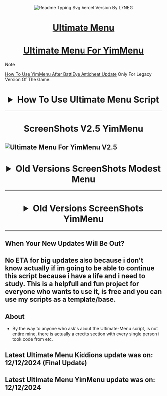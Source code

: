 <div align="center">
  <img src="https://readme-typing-svg.vercel.app/?lines=Ultimate+Menu+Script;Most+Useful+Script&font=Fira%20Code&size=31&center=true&width=380&height=50&duration=4000&pause=1000" alt="Readme Typing Svg Vercel Version By L7NEG"></a>
</div>

<div align="center">
  <h1><a href="https://www.unknowncheats.me/forum/grand-theft-auto-v/565688-ultimate-menu-script.html">Ultimate Menu</a></h1>
</div>

<div align="center">
  <h1><a href="https://www.unknowncheats.me/forum/grand-theft-auto-v/597103-ultimate-menu-yimmenu.html">Ultimate Menu For YimMenu</a></h1>
</div>

> [!NOTE]  
> [How To Use YimMenu After BattlEye Anticheat Update](https://forums.l7neg.uk.to/threads/how-to-use-yimmenu-after-battleye-anticheat-update.16/) Only For Legacy Version Of The Game.

<div align="center"> <h1> <details>
  <summary>How To Use Ultimate Menu Script</summary>

- YimMenu just Paste The Script in Scripts Folder Then Click On Reload Scripts And Then It Will Show Up , For Newbies Its In Settings > Lua > Open Folder.

</details> </h1> </div>

--------------------------------------------------------------------------------------------------
<div align="center">
  <h1>ScreenShots V2.5 YimMenu</h1>
</div>

![Ultimate Menu For YimMenu V2.5](https://ultimatemenu.github.io/ScreenShots/YimMenu/9.png)
--------------------------------------------------------------------------------------------------
<div align="center"> <h1> <details>
  <summary>Old Versions ScreenShots Modest Menu</summary>

![Ultimate Menu V2.4 Final Update](https://ultimatemenu.github.io/ScreenShots/ModestMenu/100.jpg)
![Ultimate Menu V2.4 Final Update](https://ultimatemenu.github.io/ScreenShots/ModestMenu/101.png)
![Ultimate Menu V2.4 Final Update](https://ultimatemenu.github.io/ScreenShots/ModestMenu/102.jpg)
![Ultimate Menu V2.4 Final Update](https://ultimatemenu.github.io/ScreenShots/ModestMenu/103.jpg)
![Old Versions ScreenShots](https://ultimatemenu.github.io/ScreenShots/ModestMenu/110.png)
![Old Versions ScreenShots](https://ultimatemenu.github.io/ScreenShots/ModestMenu/111.png)
![Old Versions ScreenShots](https://ultimatemenu.github.io/ScreenShots/ModestMenu/109.png)
![Old Versions ScreenShots](https://ultimatemenu.github.io/ScreenShots/ModestMenu/30.png)
![Old Versions ScreenShots](https://ultimatemenu.github.io/ScreenShots/ModestMenu/29.png)
![Old Versions ScreenShots](https://ultimatemenu.github.io/ScreenShots/ModestMenu/25.png)
![Old Versions ScreenShots](https://ultimatemenu.github.io/ScreenShots/ModestMenu/28.png)
![Old Versions ScreenShots](https://ultimatemenu.github.io/ScreenShots/ModestMenu/27.png)
![Old Versions ScreenShots](https://ultimatemenu.github.io/ScreenShots/ModestMenu/25.png)
![Old Versions ScreenShots](https://i.imgur.com/M54nsX6.png)
![Old Versions ScreenShots](https://i.imgur.com/qszJJNK.png)
![Old Versions ScreenShots](https://i.imgur.com/A5951n9.png)
![Old Versions ScreenShots](https://i.imgur.com/Q04ceX5.png)
![Old Versions ScreenShots](https://i.imgur.com/J3vquqW.png)
![Old Versions ScreenShots](https://i.imgur.com/OKD4ruV.png)
![Old Versions ScreenShots](https://i.imgur.com/MmRIRzW.png)
![Old Versions ScreenShots](https://i.imgur.com/tuVD0wg.png)
![Old Versions ScreenShots](https://i.imgur.com/b2erLqZ.png)
![Old Versions ScreenShots](https://i.imgur.com/C1nhfs6.png)
![Old Versions ScreenShots](https://i.imgur.com/2kNARYV.png)
![Old Versions ScreenShots](https://i.imgur.com/vfsnLz4.png)
![Old Versions ScreenShots](https://i.imgur.com/5ovnXIS.png)
![Old Versions ScreenShots](https://i.imgur.com/HtOYaT2.png)
![Old Versions ScreenShots](https://i.imgur.com/wSw48p7.png)
![Old Versions ScreenShots](https://i.imgur.com/jz13ysV.png)
![Old Versions ScreenShots](https://i.imgur.com/NlATJNG.png)
![Old Versions ScreenShots](https://i.imgur.com/SSf5TwH.png)
![Old Versions ScreenShots](https://i.imgur.com/0QDgNad.png)
![Old Versions ScreenShots](https://i.imgur.com/oBnOqdG.png)
![Old Versions ScreenShots](https://i.imgur.com/gspkbJq.png)
![Old Versions ScreenShots](https://i.imgur.com/fQnOyPM.png)
![Old Versions ScreenShots](https://i.imgur.com/Zfiv9po.png)
![Old Versions ScreenShots](https://i.imgur.com/I7QHqM8.png)
![Old Versions ScreenShots](https://i.imgur.com/b0JmgBF.png)
![Old Versions ScreenShots](https://i.imgur.com/qZpu6Uo.png)
![Old Versions ScreenShots](https://i.imgur.com/EFF9efF.png)
![Old Versions ScreenShots](https://i.imgur.com/9QRULhG.png)
![Old Versions ScreenShots](https://i.imgur.com/bas1EOp.png)
![Old Versions ScreenShots](https://i.imgur.com/JMkmB7X.png)
![Old Versions ScreenShots](https://i.imgur.com/Im3W9vf.png)
![Old Versions ScreenShots](https://i.imgur.com/qw4ir1P.png)
![Old Versions ScreenShots](https://i.imgur.com/IZmhyCp.png)
![Old Versions ScreenShots](https://i.imgur.com/EN7gLdh.png)
![Old Versions ScreenShots](https://i.imgur.com/rSPdw5D.png)
![Old Versions ScreenShots](https://i.imgur.com/KOF7T0I.png)
![Old Versions ScreenShots](https://i.imgur.com/c6XapmD.png)
![Old Versions ScreenShots](https://i.imgur.com/YNsHiEz.png)
![Old Versions ScreenShots](https://i.imgur.com/D1JDwWy.png)
![Old Versions ScreenShots](https://i.imgur.com/uRU7pEJ.png)
![Old Versions ScreenShots](https://i.imgur.com/QqqTWhV.png)
![Old Versions ScreenShots](https://i.imgur.com/FfeC0g0.png)
![Old Versions ScreenShots](https://i.imgur.com/ewUvo9k.png)
![Old Versions ScreenShots](https://i.imgur.com/aIR70Sq.png)
![Old Versions ScreenShots](https://i.imgur.com/M33uCnH.png)
![Old Versions ScreenShots](https://i.imgur.com/wuS93Jy.png)
![Old Versions ScreenShots](https://i.imgur.com/IGrWFv4.png)
![Old Versions ScreenShots](https://i.imgur.com/Wwcu6uJ.png)
![Old Versions ScreenShots](https://i.imgur.com/Cw3lR0K.png)
![Old Versions ScreenShots](https://i.imgur.com/sK8v823.png)
![Old Versions ScreenShots](https://i.imgur.com/TU2a1dL.png)
![Old Versions ScreenShots](https://i.imgur.com/I4BKPNx.png)
![Old Versions ScreenShots](https://i.imgur.com/TfUzBnL.png)
![Old Versions ScreenShots](https://i.imgur.com/he7jVbf.png)
![Old Versions ScreenShots](https://i.imgur.com/2gFkwgd.png)
![Old Versions ScreenShots](https://i.imgur.com/0JTNdeR.png)
![Old Versions ScreenShots](https://i.imgur.com/ZOhngs0.png)
![Old Versions ScreenShots](https://i.imgur.com/JdGNN5u.png)
![Old Versions ScreenShots](https://i.imgur.com/g1E5tET.png)
![Old Versions ScreenShots](https://i.imgur.com/us8pTnv.png)
![Old Versions ScreenShots](https://i.imgur.com/UxNxSD2.png)
![Old Versions ScreenShots](https://i.imgur.com/dsaBz9M.png)
![Old Versions ScreenShots](https://i.imgur.com/ahzoYzX.png)
![Old Versions ScreenShots](https://i.imgur.com/AR0fcUS.png)
![Old Versions ScreenShots](https://i.imgur.com/4BWvVJx.png)
![Old Versions ScreenShots](https://i.imgur.com/M5RIvvm.png)
![Old Versions ScreenShots](https://i.imgur.com/weSH8H1.png)
  
</details> </h1> </div>

--------------------------------------------------------------------------------------------------
<div align="center"> <h1> <details>
  <summary>Old Versions ScreenShots YimMenu</summary>

![Ultimate Menu For YimMenu V2.4(https://ultimatemenu.github.io/ScreenShots/YimMenu/9.png)
![Ultimate Menu For YimMenu V2.3](https://ultimatemenu.github.io/ScreenShots/YimMenu/1.png)
![Ultimate Menu For YimMenu V2.3](https://ultimatemenu.github.io/ScreenShots/YimMenu/2.png)
![Ultimate Menu For YimMenu V2.3](https://ultimatemenu.github.io/ScreenShots/YimMenu/3.png)
![Ultimate Menu For YimMenu V2.3](https://ultimatemenu.github.io/ScreenShots/YimMenu/4.png)
![Ultimate Menu For YimMenu V2.3](https://ultimatemenu.github.io/ScreenShots/YimMenu/5.png)
![Ultimate Menu For YimMenu V2.3](https://ultimatemenu.github.io/ScreenShots/YimMenu/6.png)
![Ultimate Menu For YimMenu V2.3](https://ultimatemenu.github.io/ScreenShots/YimMenu/7.png)

</details> </h1> </div>

--------------------------------------------------------------------------------------------------
## When Your New Updates Will Be Out?
No ETA for big updates also because i don't know actually if im going to be able to continue this script because i have a life and i need to study. 
This is a helpfull and fun project for everyone who wants to use it, is free and you can use my scripts as a template/base.
--------------------------------------------------------------------------------------------------
## About
-  By the way to anyone who ask's about the Ultimate-Menu script, is not entire mine, there is actually a credits section with every single person i took code from etc.
## Latest Ultimate Menu Kiddions update was on: 12/12/2024 (Final Update)
## Latest Ultimate Menu YimMenu update was on: 12/12/2024

